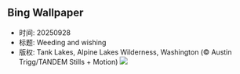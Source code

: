 ## Bing Wallpaper
- 时间: 20250928
- 标题: Weeding and wishing
- 版权: Tank Lakes, Alpine Lakes Wilderness, Washington (© Austin Trigg/TANDEM Stills + Motion)
![](https://cn.bing.com/th?id=OHR.TankLakes_EN-US9278332978_UHD.jpg&rf=LaDigue_UHD.jpg&pid=hp&w=3840&h=2160&rs=1&c=4)
